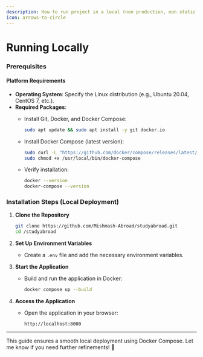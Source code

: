 ```yaml
---
description: How to run project in a local (non production, non static ) deployment.
icon: arrows-to-circle
---
```


# Running Locally



### Prerequisites

#### Platform Requirements

* **Operating System**: Specify the Linux distribution (e.g., Ubuntu 20.04, CentOS 7, etc.).
* **Required Packages**:
  *   Install Git, Docker, and Docker Compose:

      ```bash
      sudo apt update && sudo apt install -y git docker.io
      ```
  *   Install Docker Compose (latest version):

      ```bash
      sudo curl -L "https://github.com/docker/compose/releases/latest/download/docker-compose-$(uname -s)-$(uname -m)" -o /usr/local/bin/docker-compose
      sudo chmod +x /usr/local/bin/docker-compose
      ```
  *   Verify installation:

      ```bash
      docker --version
      docker-compose --version
      ```

### Installation Steps (Local Deployment)

1.  **Clone the Repository**

    ```bash
    git clone https://github.com/Mishmash-Abroad/studyabroad.git
    cd /studyabroad
    ```
2. **Set Up Environment Variables**
   * Create a `.env` file and add the necessary environment variables.
3. **Start the Application**
   *   Build and run the application in Docker:

       ```bash
       docker compose up --build
       ```
4. **Access the Application**
   *   Open the application in your browser:

       ```
       http://localhost:8000
       ```

***

This guide ensures a smooth local deployment using Docker Compose. Let me know if you need further refinements! 🚀
